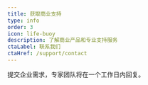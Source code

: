 ```yaml
---
title: 获取商业支持
type: info
order: 3
icon: life-buoy
description: 了解商业产品和专业支持服务
ctaLabel: 联系我们
ctaHref: /support/contact
---
```

提交企业需求，专家团队将在一个工作日内回复。
